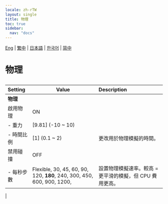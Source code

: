 ```yaml
---
locale: zh-rTW
layout: single
title: 物理
toc: true
sidebar:
  nav: "docs"
---
```

[Eng](/dancexr/menu/2025.4/system/physics) | [繁中](/tw/dancexr/menu/2025.4/system/physics) | [日本語](/jp/dancexr/menu/2025.4/system/physics) | [한국어](/kr/dancexr/menu/2025.4/system/physics) | [简中](/zh/dancexr/menu/2025.4/system/physics)

# 物理

## 

| Setting | Value | Description |
| :--- | --- | :--- |
|**物理** | | 
| 啟用物理 | ON | 
|- 重力 | [9.81] (-10 ~ 10) | 
|- 時間比例 | [1] (0.1 ~ 2) | 更改用於物理模擬的時間。
| 禁用碰撞 | OFF | 
|- 每秒步數 | Flexible, 30, 45, 60, 90, 120, **180**, 240, 300, 450, 600, 900, 1200,  | 設置物理模擬速率。較高 = 更平滑的模擬，但 CPU 費用更高。
|
